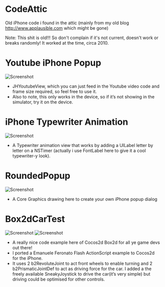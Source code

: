 CodeAttic
=========

Old iPhone code i found in the attic (mainly from my old blog http://www.applausible.com which might be gone)

Note: This shit is old!!! So don't complain if it's not current, doesn't work or breaks randomly! It worked at the time, circa 2010.


Youtube iPhone Popup
==========================

![Screenshot](https://raw.github.com/jeffhodnett/CodeAttic/master/YoutubePopup/screenshot.png)

* JHYoutubeView, which you can just feed in the Youtube video code and frame size required, so feel free to use it.
* Also to note, this only works in the device, so if it’s not showing in the simulator, try it on the device.

iPhone Typewriter Animation
==========================

![Screenshot](https://raw.github.com/jeffhodnett/CodeAttic/master/TypewriterAnimation/screenshot.png)

* A Typewriter animation view that works by adding a UILabel letter by letter on a NSTimer (actually i use FontLabel here to give it a cool typewriter-y look).

RoundedPopup
==========================

![Screenshot](https://raw.github.com/jeffhodnett/CodeAttic/master/RoundedPopup/screenshot.png)

* A Core Graphics drawing here to create your own iPhone popup dialog

Box2dCarTest
==========================

![Screenshot](https://raw.github.com/jeffhodnett/CodeAttic/master/Box2dCarTest/screenshot1.png)
![Screenshot](https://raw.github.com/jeffhodnett/CodeAttic/master/Box2dCarTest/screnshot2.png)

* A really nice code example here of Cocos2d Box2d for all ye game devs out there!
* I ported a Emanuele Feronato Flash ActionScript example to Cocos2d for the iPhone.
* It uses 2 b2RevoluteJoint to act front wheels to enable turning and 2 b2PrismaticJointDef to act as driving force for the car. I added a the freely available SneakyJoystick to drive the car(it’s very simple) but driving could be optimised for other controls.